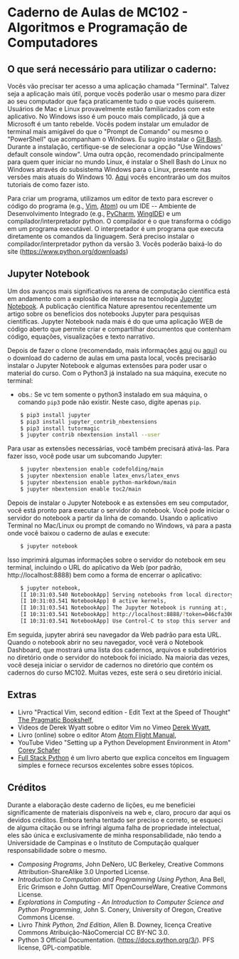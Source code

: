 # Caderno de Aulas de MC102 - Algoritmos e Programação de Computadores

## O que será necessário para utilizar o caderno:

Vocês vão precisar ter acesso a uma aplicação chamada "Terminal".
Talvez seja a aplicação mais útil, porque vocês poderão usar o mesmo para
dizer ao seu computador que faça praticamente tudo o que vocês quiserem.
Usuários de Mac e Linux provavelmente estão familiarizados com este
aplicativo. No Windows isso é um pouco mais complicado, já que a Microsoft é
um tanto rebelde. Vocês podem instalar um emulador de terminal mais amigável
do que o "Prompt de Comando" ou mesmo o "PowerShell" que acompanham o
Windows. Eu sugiro instalar o [Git Bash](https://git-scm.com/downloads).
Durante a instalação, certifique-se de selecionar a opção "Use Windows'
default console window". Uma outra opção, recomendado principalmente para
quem quer iniciar no mundo Linux, é instalar o Shell Bash do Linux no Windows
através do subsistema Windows para o Linux, presente nas versões mais atuais
do Windows 10.
[Aqui](http://www.techtudo.com.br/dicas-e-tutoriais/noticia/2016/04/como-instalar-e-usar-o-shell-bash-do-linux-no-windows-10.html)
vocês encontrarão um dos muitos tutoriais de como fazer isto.

Para criar um programa, utilizamos um editor de texto para escrever o código
do programa (e.g., [Vim](http://www.vim.org/), [Atom](https://atom.io/)) ou
um IDE -- Ambiente de Desenvolvimento Integrado (e.g.,
[PyCharm](https://www.jetbrains.com/pycharm/),
[WingIDE](http://wingware.com/)) e um compilador/interpretador python. O
compilador é o que transforma o código em um programa executável.  O
interpretador é um programa que executa diretamente os comandos da linguagem.
Será preciso instalar o compilador/interpretador python da versão 3.  Vocês
poderão baixá-lo do site (https://www.python.org/downloads)

## Jupyter Notebook

Um dos avanços mais significativos na arena de computação científica está em
andamento com a explosão de interesse na tecnologia [Jupyter Notebook](jupyter.org).
A publicação científica Nature apresentou recentemente um
artigo sobre os benefícios dos notebooks Jupyter para pesquisas científicas.
Jupyter Notebook nada mais é do que uma aplicação WEB de código aberto que
permite criar e compartilhar documentos que contenham código, equações,
visualizações e texto narrativo.

Depois de fazer o clone (recomendado, mais informações
[aqui](https://tableless.com.br/tudo-que-voce-queria-saber-sobre-git-e-github-mas-tinha-vergonha-de-perguntar/)
ou [aqui](http://rogerdudler.github.io/git-guide/index.pt_BR.html)) ou o
download do caderno de aulas em uma pasta local, vocês precisarão instalar o
Jupyter Notebook e algumas extensões para poder usar o material do curso. Com o
Python3 já instalado na sua máquina, execute no terminal:

  - obs.: Se vc tem somente o python3 instalado em sua máquina, o comando `pip3` pode
não existir. Neste caso, digite apenas `pip`.

```sh
    $ pip3 install jupyter
    $ pip3 install jupyter_contrib_nbextensions
    $ pip3 install tutormagic
    $ jupyter contrib nbextension install --user
```

Para usar as extensões necessárias, você também precisará ativá-las. Para fazer
isso, você pode usar um subcomando Jupyter:

```sh
    $ jupyter nbextension enable codefolding/main
    $ jupyter nbextension enable latex_envs/latex_envs
    $ jupyter nbextension enable python-markdown/main
    $ jupyter nbextension enable toc2/main
```

Depois de instalar o Jupyter Notebook e as extensões em seu computador, você
está pronto para executar o servidor do notebook. Você pode iniciar o servidor
do notebook a partir da linha de comando. Usando o aplicativo Terminal no Mac/Linux ou
prompt de comando no Windows, vá para a pasta onde você baixou o caderno de aulas e execute:

```sh
    $ jupyter notebook
```

Isso imprimirá algumas informações sobre o servidor do notebook em seu
terminal, incluindo o URL do aplicativo da Web (por padrão,
http://localhost:8888) bem como a forma de encerrar o aplicativo:

```sh
    $ jupyter notebook,
    [I 10:31:03.540 NotebookApp] Serving notebooks from local directory: /Users/marcio/Unicamp/MC102/Python/lectures,
    [I 10:31:03.541 NotebookApp] 0 active kernels,
    [I 10:31:03.541 NotebookApp] The Jupyter Notebook is running at:,
    [I 10:31:03.541 NotebookApp] http://localhost:8888/?token=046cfa3064f0b118f56f6ef8859c4ab68d1d202d79445759,
    [I 10:31:03.541 NotebookApp] Use Control-C to stop this server and shut down all kernels (twice to skip confirmation).
```

Em seguida, jupyter abrirá seu navegador da Web padrão para esta URL. Quando o notebook
abrir no seu navegador, você verá o Notebook Dashboard, que mostrará uma lista
dos cadernos, arquivos e subdiretórios no diretório onde o servidor do notebook
foi iniciado. Na maioria das vezes, você deseja iniciar o servidor de cadernos
no diretório que contém os cadernos do curso MC102. Muitas vezes, este será o
seu diretório inicial.

## Extras

   - Livro "Practical Vim, second edition - Edit Text at the Speed of Thought" [The Pragmatic Bookshelf](https://pragprog.com/book/dnvim2/practical-vim-second-edition),
   - Videos de Derek Wyatt sobre o editor Vim no Vimeo [Derek Wyatt](https://vimeo.com/user1690209),
   - Livro (online) sobre o editor Atom [Atom Flight Manual](http://flight-manual.atom.io/),
   - YouTube Video "Setting up a Python Development Environment in Atom" [Corey Schafer](https://www.youtube.com/watch?v=DjEuROpsvp4)
   - [Full Stack Python](http://www.fullstackpython.com) é um livro aberto que explica conceitos em linguagem simples e fornece recursos excelentes sobre esses tópicos.

## Créditos

Durante a elaboração deste caderno de lições, eu me beneficiei significamente
de materiais disponíveis na web e, claro, procuro dar aqui os devidos créditos.
Embora tenha tentado ser preciso e correto, se esqueci de alguma citação ou se
infringi alguma falha de propriedade intelectual, eles são única e
exclusivamente de minha responsabilidade, não tendo a Universidade de Campinas
e o Instituto de Computação qualquer responsabilidade sobre o mesmo.

  - *Composing Programs*, John DeNero, UC Berkeley, Creative Commons
    Attribution-ShareAlike 3.0 Unported License.
  - *Introduction to Computation and Programming Using Python*, Ana Bell,
    Eric Grimson e John Guttag. MIT OpenCourseWare, Creative Commons License.
  - *Explorations in Computing - An Introduction to Computer Science and
    Python Programming*, John S. Conery, University of Oregon, Creative
Commons License.
  - Livro *Think Python, 2nd Edition*, Allen B. Downey, licença Creative
    Commons Atribuição-NãoComercial CC BY-NC 3.0.
  - Python 3 Official Documentation. (https://docs.python.org/3/). PFS license, GPL-compatible.


